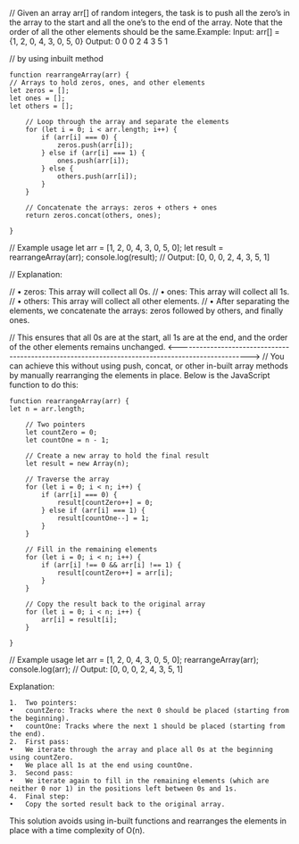 // Given an array arr[] of random integers, the task is to push all the zero’s in the array to the start and all the one’s to the end of the array. Note that the order of all the other elements should be the same.Example: Input: arr[] = {1, 2, 0, 4, 3, 0, 5, 0} Output: 0 0 0 2 4 3 5 1

// by using inbuilt method
```
function rearrangeArray(arr) {
// Arrays to hold zeros, ones, and other elements
let zeros = [];
let ones = [];
let others = [];

    // Loop through the array and separate the elements
    for (let i = 0; i < arr.length; i++) {
        if (arr[i] === 0) {
            zeros.push(arr[i]);
        } else if (arr[i] === 1) {
            ones.push(arr[i]);
        } else {
            others.push(arr[i]);
        }
    }

    // Concatenate the arrays: zeros + others + ones
    return zeros.concat(others, ones);

}
```

// Example usage
let arr = [1, 2, 0, 4, 3, 0, 5, 0];
let result = rearrangeArray(arr);
console.log(result); // Output: [0, 0, 0, 2, 4, 3, 5, 1]

// Explanation:

// • zeros: This array will collect all 0s.
// • ones: This array will collect all 1s.
// • others: This array will collect all other elements.
// • After separating the elements, we concatenate the arrays: zeros followed by others, and finally ones.

// This ensures that all 0s are at the start, all 1s are at the end, and the order of the other elements remains unchanged.
<-------------------------------------------------------------------------------------------------->
// You can achieve this without using push, concat, or other in-built array methods by manually rearranging the elements in place. Below is the JavaScript function to do this:

```
function rearrangeArray(arr) {
let n = arr.length;

    // Two pointers
    let countZero = 0;
    let countOne = n - 1;

    // Create a new array to hold the final result
    let result = new Array(n);

    // Traverse the array
    for (let i = 0; i < n; i++) {
        if (arr[i] === 0) {
            result[countZero++] = 0;
        } else if (arr[i] === 1) {
            result[countOne--] = 1;
        }
    }

    // Fill in the remaining elements
    for (let i = 0; i < n; i++) {
        if (arr[i] !== 0 && arr[i] !== 1) {
            result[countZero++] = arr[i];
        }
    }

    // Copy the result back to the original array
    for (let i = 0; i < n; i++) {
        arr[i] = result[i];
    }

}
```
// Example usage
let arr = [1, 2, 0, 4, 3, 0, 5, 0];
rearrangeArray(arr);
console.log(arr); // Output: [0, 0, 0, 2, 4, 3, 5, 1]

Explanation:

    1.	Two pointers:
    •	countZero: Tracks where the next 0 should be placed (starting from the beginning).
    •	countOne: Tracks where the next 1 should be placed (starting from the end).
    2.	First pass:
    •	We iterate through the array and place all 0s at the beginning using countZero.
    •	We place all 1s at the end using countOne.
    3.	Second pass:
    •	We iterate again to fill in the remaining elements (which are neither 0 nor 1) in the positions left between 0s and 1s.
    4.	Final step:
    •	Copy the sorted result back to the original array.

This solution avoids using in-built functions and rearranges the elements in place with a time complexity of O(n).

